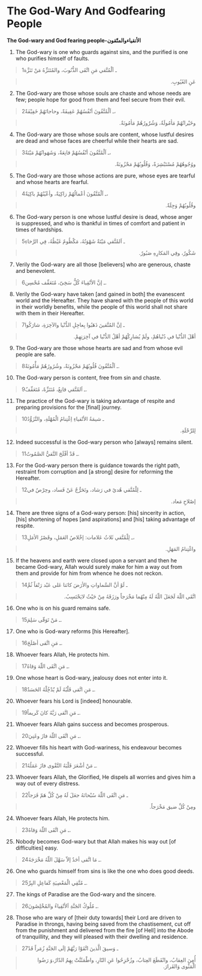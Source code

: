 The God-Wary And Godfearing People
==================================

**The God-wary and God fearing people-الأتقياءوالمتّقون**

1. The God-wary is one who guards against sins, and the purified is one
who purifies himself of faults.

> 1ـ اَلْمُتَّقي مَنِ اتَّقَى الذُّنُوبَ، والمُتَنَزِّهُ مَنْ تَنَزَّهَ
<blockquote dir="rtl">
  <p>
عَنِ العُيُوبِ.
  </p>
</blockquote>

2. The God-wary are those whose souls are chaste and whose needs are
few; people hope for good from them and feel secure from their evil.

> 2ـ اَلْمُتَّقُونَ أنْفُسُهُمْ عَفِيفَةٌ، وحاجاتَهُمْ خَفِيْفَةٌ،
<blockquote dir="rtl">
  <p>
وخَيْراتُهُمْ مَأمُولَةٌ، وَشُرُُورُهُمْ مَأمُونَةٌ.
  </p>
</blockquote>

4. The God-wary are those whose souls are content, whose lustful desires
are dead and whose faces are cheerful while their hearts are sad.

> 3ـ اَلْمُتَّقُونَ أنْفُسُهُمْ قانِعَةٌ، وَشَهَواتُهُمْ مَيْتَةٌ،
<blockquote dir="rtl">
  <p>
ووُجُوهُهُمْ مُسْتَبْشِرَةٌ، وَقُلُوبُهُمْ مَحْزُونَةٌ.
  </p>
</blockquote>

5. The God-wary are those whose actions are pure, whose eyes are tearful
and whose hearts are fearful.

> 4ـ اَلْمُتَّقُونَ أعْمالُهُمْ زاكِيَةٌ، وأعْيُنُهُمْ باكِيَةٌ،
<blockquote dir="rtl">
  <p>
وقُلُوبُهُمْ وَجِلَةٌ.
  </p>
</blockquote>

6. The God-wary person is one whose lustful desire is dead, whose anger
is suppressed, and who is thankful in times of comfort and patient in
times of hardships.

> 5ـ اَلمُتَّقي مَيْتَةٌ شَهْوَتُهُ، مَكْظُومٌ غَيْظُهُ، فِي الرَّخاءِ
<blockquote dir="rtl">
  <p>
شَكُورٌ، وفِي المَكارِهِ صَبُورٌ.
  </p>
</blockquote>

7. Verily the God-wary are all those [believers] who are generous,
chaste and benevolent.

> 6ـ إنَّ الأتْقِياءَ كُلُّ سَخِىّ، مُتَعَفِّف مُحْسِن.

8. Verily the God-wary have taken [and gained in both] the evanescent
world and the Hereafter. They have shared with the people of this world
in their worldly benefits, while the people of this world shall not
share with them in their Hereafter.

> 7ـ إنَّ المُتَّقينَ ذَهَبُوا بِعاجِلِ الدُّنْيا والآخِرَةِ، شارَكُوا
<blockquote dir="rtl">
  <p>
أهْلَ الدُّنْيا في دُنْياهُمْ، ولَمْ يُشارِكْهُمْ أهْلُ الدُّنْيا في
آخِرَتِهِمْ.
  </p>
</blockquote>

9. The God-wary are those whose hearts are sad and from whose evil
people are safe.

> 8ـ اَلْمُتَّقُونَ قُلُوبُهُمْ مَحْزُونَةٌ، وشُرُورُهُمْ مَأْمُونَةٌ.

10. The God-wary person is content, free from sin and chaste.

> 9ـ اَلمُتَّقي قانِعٌ، مُتَنَزِّهٌ، مُتَعَفِّفٌ.

11. The practice of the God-wary is taking advantage of respite and
preparing provisions for the [final] journey.

> 10ـ شيمَةُ الأتْقياءِ اِغْتِنامُ الْمُهْلَةِ، والتَّزَوُّدُ
<blockquote dir="rtl">
  <p>
لِلرِّحْلَةِ.
  </p>
</blockquote>

12. Indeed successful is the God-wary person who [always] remains
silent.

> 11ـ قَدْ أفْلَحَ التَّقيُّ الصَّمُوتُ.

13. For the God-wary person there is guidance towards the right path,
restraint from corruption and [a strong] desire for reforming the
Hereafter.

> 12ـ لِلْمُتَّقي هُديً في رَشاد، وتَحَرُّجٌ عَنْ فَساد، وحِرْصٌ في
<blockquote dir="rtl">
  <p>
إصْلاحِ مَعاد.
  </p>
</blockquote>

14. There are three signs of a God-wary person: [his] sincerity in
action, [his] shortening of hopes [and aspirations] and [his] taking
advantage of respite.

> 13ـ لِلْمُتَّقي ثَلاثُ عَلامات: إخْلاصُ العَمَلِ، وقَصْرُ الأمَلِ،
<blockquote dir="rtl">
  <p>
واغْتِنامُ المَهَلِ.
  </p>
</blockquote>

15. If the heavens and earth were closed upon a servant and then he
became God-wary, Allah would surely make for him a way out from them and
provide for him from whence he does not reckon.

> 14ـ لَوْ أنَّ السَّماواتِ والأرَضَ كانَتا عَلى عَبْد رَتْقاً ثُمَّ
<blockquote dir="rtl">
  <p>
اتَّقَى اللّهَ لَجَعَلَ اللّهُ لَهُ مِنْهُما مَخْرَجاً ورَزَقَهُ مِنْ
حَيْثُ لايَحْتَسِبُ.
  </p>
</blockquote>

16. One who is on his guard remains safe.

> 15ـ مَنْ تَوَقّى سَلِمَ.

17. One who is God-wary reforms [his Hereafter].

> 16ـ مَنِ اتَّقى أصْلَحَ.

18. Whoever fears Allah, He protects him.

> 17ـ مَنِ اتَّقَى اللّهَ وَقاهُ.

19. One whose heart is God-wary, jealousy does not enter into it.

> 18ـ مَنِ اتَّقى قَلْبُهُ لَمْ يَُدْخُِلْهُ الحَسَدَُ.

20. Whoever fears his Lord is [indeed] honourable.

> 19ـ مَنِ اتَّقى رَبَّهُ كانَ كَريماً.

21. Whoever fears Allah gains success and becomes prosperous.

> 20ـ مَنِ اتَّقَى اللّهَ فازَ وغَنِيَ.

22. Whoever fills his heart with God-wariness, his endeavour becomes
successful.

> 21ـ مَنْ أشْعَرَ قَلْبَهُ التَّقْوى فازَ عَمَلُهُ.

23. Whoever fears Allah, the Glorified, He dispels all worries and gives
him a way out of every distress.

> 22ـ مَنِ اتَّقَى اللّهَ سُبْحانَهُ جعَلَ لَهُ مِنْ كُلِّ هَمّ فَرَجاً
<blockquote dir="rtl">
  <p>
ومِنْ كُلِّ ضيق مَخْرَجاً.
  </p>
</blockquote>

24. Whoever fears Allah, He protects him.

> 23ـ مَنِ اتَّقَى اللّهَ وَقاهُ.

25. Nobody becomes God-wary but that Allah makes his way out [of
difficulties] easy.

> 24ـ مَا اتَّقى أحَدٌ إلاّ سَهَّلَ اللّهُ مَخْرَجَهُ.

26. One who guards himself from sins is like the one who does good
deeds.

> 25ـ مُتَّقِي الْمَعْصِيَةِ كَفاعِلِ البِرِّ.

27. The kings of Paradise are the God-wary and the sincere.

> 26ـ مُلُوكُ الجَنَّةِ اَلأتْقِياءُ والمُخْلِصُونَ.

28. Those who are wary of [their duty towards] their Lord are driven to
Paradise in throngs, having being saved from the chastisement, cut off
from the punishment and delivered from the fire [of Hell] into the Abode
of tranquillity, and they will pleased with their dwelling and
residence.

> 27ـ وَسيقَ الَّذينَ اتَّقَوْا رَبَّهُمْ إلَى الجَنَّةِ زُمَراً قَدْ
<blockquote dir="rtl">
  <p>
أُمِنَ العِقابُ، وانْقَطَعَ العِتابُ، وزُحْزِحُوا عَنِ النّارِ،
واطْمَئَنَّتْ بِهِمُ الدّارُ،وَ رَضُوا الْمَثْوى وَالقَرارَ.
  </p>
</blockquote>


